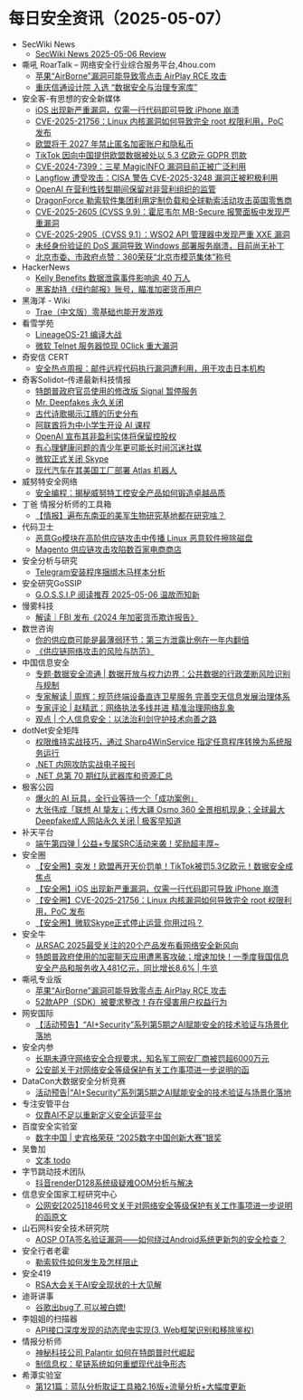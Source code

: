 # 每日安全资讯（2025-05-07）

- SecWiki News
  - [SecWiki News 2025-05-06 Review](http://www.sec-wiki.com/?2025-05-06)
- 嘶吼 RoarTalk – 网络安全行业综合服务平台,4hou.com
  - [苹果“AirBorne”漏洞可能导致零点击 AirPlay RCE 攻击](https://www.4hou.com/posts/YZmM)
  - [重庆信通设计院 入选 “数据安全与治理专家库”](https://www.4hou.com/posts/Zgnw)
- 安全客-有思想的安全新媒体
  - [iOS 出现新严重漏洞，仅需一行代码即可导致 iPhone 崩溃](https://www.anquanke.com/post/id/307112)
  - [CVE-2025-21756：Linux 内核漏洞如何导致完全 root 权限利用，PoC 发布](https://www.anquanke.com/post/id/307109)
  - [欧盟将于 2027 年禁止匿名加密​​账户和隐私币](https://www.anquanke.com/post/id/307105)
  - [TikTok 因向中国提供欧盟数据被处以 5.3 亿欧元 GDPR 罚款](https://www.anquanke.com/post/id/307101)
  - [CVE-2024-7399：三星 MagicINFO 漏洞目前正被广泛利用](https://www.anquanke.com/post/id/307098)
  - [Langflow 遭受攻击：CISA 警告 CVE-2025-3248 漏洞正被积极利用](https://www.anquanke.com/post/id/307095)
  - [OpenAI 在营利性转型期间保留对非营利组织的监管](https://www.anquanke.com/post/id/307092)
  - [DragonForce 勒索软件集团利用定制负载和全球勒索活动攻击英国零售商](https://www.anquanke.com/post/id/307089)
  - [CVE-2025-2605 (CVSS 9.9)：霍尼韦尔 MB-Secure 报警面板中发现严重漏洞](https://www.anquanke.com/post/id/307086)
  - [CVE-2025-2905（CVSS 9.1）：WSO2 API 管理器中发现严重 XXE 漏洞](https://www.anquanke.com/post/id/307083)
  - [未经身份验证的 DoS 漏洞导致 Windows 部署服务崩溃，目前尚无补丁](https://www.anquanke.com/post/id/307079)
  - [北京市委、市政府点赞：360荣获“北京市模范集体”称号](https://www.anquanke.com/post/id/307071)
- HackerNews
  - [​​Kelly Benefits 数据泄露事件影响逾 40 万人​](https://hackernews.cc/archives/58611)
  - [​​黑客劫持《纽约邮报》账号，瞄准加密货币用户​](https://hackernews.cc/archives/58607)
- 黑海洋 - Wiki
  - [Trae（中文版）零基础也能开发游戏](https://blog.upx8.com/4789)
- 看雪学苑
  - [LineageOS-21 编译大战](https://mp.weixin.qq.com/s?__biz=MjM5NTc2MDYxMw==&mid=2458593294&idx=1&sn=21b8fbad80102f3454edde9adf701ec9&subscene=0)
  - [微软 Telnet 服务器惊现 0Click 重大漏洞](https://mp.weixin.qq.com/s?__biz=MjM5NTc2MDYxMw==&mid=2458593294&idx=2&sn=902d175508a60f0517069a960b940b64&subscene=0)
- 奇安信 CERT
  - [安全热点周报：邮件远程代码执行漏洞遭利用，用于攻击日本机构](https://mp.weixin.qq.com/s?__biz=MzU5NDgxODU1MQ==&mid=2247503352&idx=1&sn=283ef81dee566006f482ac1dc2eaec42&subscene=0)
- 奇客Solidot–传递最新科技情报
  - [特朗普政府官员使用的修改版 Signal 暂停服务](https://www.solidot.org/story?sid=81222)
  - [Mr. Deepfakes 永久关闭](https://www.solidot.org/story?sid=81221)
  - [古代诗歌揭示江豚的历史分布](https://www.solidot.org/story?sid=81220)
  - [阿联酋将为中小学生开设 AI 课程](https://www.solidot.org/story?sid=81219)
  - [OpenAI 宣布其非盈利实体将保留控股权](https://www.solidot.org/story?sid=81218)
  - [有心理健康问题的青少年更可能长时间沉迷社媒](https://www.solidot.org/story?sid=81217)
  - [微软正式关闭 Skype](https://www.solidot.org/story?sid=81216)
  - [现代汽车在其美国工厂部署 Atlas 机器人](https://www.solidot.org/story?sid=81215)
- 威努特安全网络
  - [安全编程：揭秘威努特工控安全产品如何锻造卓越品质](https://mp.weixin.qq.com/s?__biz=MzAwNTgyODU3NQ==&mid=2651132796&idx=1&sn=3afb351583cf9c8b76a28c782906efb4&subscene=0)
- 丁爸 情报分析师的工具箱
  - [【情报】遍布东南亚的美军生物研究基地都在研究啥？](https://mp.weixin.qq.com/s?__biz=MzI2MTE0NTE3Mw==&mid=2651149907&idx=1&sn=52c6563ab6ecf51d20d0a4ee6e5a2e57&subscene=0)
- 代码卫士
  - [恶意Go模块在高阶供应链攻击中传播 Linux 恶意软件擦除磁盘](https://mp.weixin.qq.com/s?__biz=MzI2NTg4OTc5Nw==&mid=2247522922&idx=1&sn=1d2c75c455f1b47d5561919e7802db6e&subscene=0)
  - [Magento 供应链攻击攻陷数百家电商商店](https://mp.weixin.qq.com/s?__biz=MzI2NTg4OTc5Nw==&mid=2247522922&idx=2&sn=20b6cef9bf8cb3c23bf792ec43beed4d&subscene=0)
- 安全分析与研究
  - [Telegram安装程序捆绑木马样本分析](https://mp.weixin.qq.com/s?__biz=MzA4ODEyODA3MQ==&mid=2247491831&idx=1&sn=99e0d858f9d35ccb21f0554061c9c9f2&subscene=0)
- 安全研究GoSSIP
  - [G.O.S.S.I.P 阅读推荐 2025-05-06 温故而知新](https://mp.weixin.qq.com/s?__biz=Mzg5ODUxMzg0Ng==&mid=2247500096&idx=1&sn=09ac9cf933d919a706e38647a819a333&subscene=0)
- 慢雾科技
  - [解读｜FBI 发布《2024 年加密货币欺诈报告》](https://mp.weixin.qq.com/s?__biz=MzU4ODQ3NTM2OA==&mid=2247502042&idx=1&sn=21fec62cc573ae6129a92e2571e17a5b&subscene=0)
- 数世咨询
  - [你的供应商可能是最薄弱环节：第三方泄露比例在一年内翻倍](https://mp.weixin.qq.com/s?__biz=MzkxNzA3MTgyNg==&mid=2247538679&idx=1&sn=bfddbf91d1d25d24d83b7a18b65860c8&subscene=0)
  - [《供应链网络攻击的风险与防范》](https://mp.weixin.qq.com/s?__biz=MzkxNzA3MTgyNg==&mid=2247538679&idx=2&sn=a90f995d36dad815eca8bd5487892257&subscene=0)
- 中国信息安全
  - [专题·数据安全流通 | 数据开放与权力边界：公共数据的行政垄断风险识别与规制](https://mp.weixin.qq.com/s?__biz=MzA5MzE5MDAzOA==&mid=2664242072&idx=1&sn=abcbfb68e29c18aed50610c7cd1e76f1&subscene=0)
  - [专家解读 | 周辉：规范终端设备直连卫星服务 完善空天信息发展治理体系](https://mp.weixin.qq.com/s?__biz=MzA5MzE5MDAzOA==&mid=2664242072&idx=2&sn=0eef16ce9962387163c19da3f89d043a&subscene=0)
  - [专家评论 | 赵精武：网络执法多线并进 精准治理网络乱象](https://mp.weixin.qq.com/s?__biz=MzA5MzE5MDAzOA==&mid=2664242072&idx=3&sn=4390df520652a0abe2016c41c73cb35c&subscene=0)
  - [观点 | 个人信息安全：以法治利剑守护技术向善之路](https://mp.weixin.qq.com/s?__biz=MzA5MzE5MDAzOA==&mid=2664242072&idx=4&sn=10eed75298a39b1860770e4ecff69d9a&subscene=0)
- dotNet安全矩阵
  - [权限维持实战技巧，通过 Sharp4WinService 指定任意程序转换为系统服务运行](https://mp.weixin.qq.com/s?__biz=MzUyOTc3NTQ5MA==&mid=2247499606&idx=1&sn=7e853a830e6598953c438bedd5307984&subscene=0)
  - [.NET 内网攻防实战电子报刊](https://mp.weixin.qq.com/s?__biz=MzUyOTc3NTQ5MA==&mid=2247499606&idx=2&sn=b9770f3e42fab3a3b43f0ed2aabcd87f&subscene=0)
  - [.NET 总第 70 期红队武器库和资源汇总](https://mp.weixin.qq.com/s?__biz=MzUyOTc3NTQ5MA==&mid=2247499606&idx=3&sn=f13e5b87e0e1d2d7f753963b7a052fe2&subscene=0)
- 极客公园
  - [爆火的 AI 玩具，全行业等待一个「成功案例」](https://mp.weixin.qq.com/s?__biz=MTMwNDMwODQ0MQ==&mid=2653078777&idx=1&sn=483726637c077d39f6dbb4eca4033cb1&subscene=0)
  - [大张伟成「联想 AI 挚友」；传大疆 Osmo 360 全景相机现身；全球最大Deepfake成人网站永久关闭 | 极客早知道](https://mp.weixin.qq.com/s?__biz=MTMwNDMwODQ0MQ==&mid=2653078776&idx=1&sn=62b129fd8701742b32119a05949b0cfc&subscene=0)
- 补天平台
  - [端午第四弹 | 公益+专属SRC活动来袭！奖励超丰厚~](https://mp.weixin.qq.com/s?__biz=MzI2NzY5MDI3NQ==&mid=2247508283&idx=1&sn=17d1422e57c898321eb4dd1183c6a38e&subscene=0)
- 安全圈
  - [【安全圈】突发！欧盟再开天价罚单！TikTok被罚5.3亿欧元！数据安全成焦点](https://mp.weixin.qq.com/s?__biz=MzIzMzE4NDU1OQ==&mid=2652069467&idx=2&sn=a89f67a37b46955963eed7b0f491fcc0&subscene=0)
  - [【安全圈】iOS 出现新严重漏洞，仅需一行代码即可导致 iPhone 崩溃](https://mp.weixin.qq.com/s?__biz=MzIzMzE4NDU1OQ==&mid=2652069467&idx=3&sn=24714661691469cf4a95022a439d1f5f&subscene=0)
  - [【安全圈】CVE-2025-21756：Linux 内核漏洞如何导致完全 root 权限利用，PoC 发布](https://mp.weixin.qq.com/s?__biz=MzIzMzE4NDU1OQ==&mid=2652069467&idx=4&sn=82381e377828001cba5f1b8b0cd0bdf1&subscene=0)
  - [【安全圈】微软Skype正式停止运营 你用过吗？](https://mp.weixin.qq.com/s?__biz=MzIzMzE4NDU1OQ==&mid=2652069467&idx=1&sn=ce2b90f7231009359c5ce6dc5691232c&subscene=0)
- 安全牛
  - [从RSAC 2025最受关注的20个产品发布看网络安全新风向](https://mp.weixin.qq.com/s?__biz=MjM5Njc3NjM4MA==&mid=2651136593&idx=1&sn=bad1beb92b7e8e11d12fbbe1a310e4c2&subscene=0)
  - [特朗普政府使用的加密聊天应用遭黑客攻破；增速加快！一季度我国信息安全产品和服务收入481亿元，同比增长8.6% | 牛览](https://mp.weixin.qq.com/s?__biz=MjM5Njc3NjM4MA==&mid=2651136593&idx=2&sn=d72d982f8b6584a4d5a350c0e66b4139&subscene=0)
- 嘶吼专业版
  - [苹果“AirBorne”漏洞可能导致零点击 AirPlay RCE 攻击](https://mp.weixin.qq.com/s?__biz=MzI0MDY1MDU4MQ==&mid=2247582234&idx=1&sn=93a0e5ec10f5fee802cea3b4a1279e89&subscene=0)
  - [52款APP（SDK）被要求整改！存在侵害用户权益行为](https://mp.weixin.qq.com/s?__biz=MzI0MDY1MDU4MQ==&mid=2247582234&idx=2&sn=e64ed22f66f27758f0ef4ed87f188460&subscene=0)
- 网安国际
  - [【活动预告】“AI+Security”系列第5期之AI赋能安全的技术验证与场景化落地](https://mp.weixin.qq.com/s?__biz=MzA4ODYzMjU0NQ==&mid=2652317478&idx=1&sn=97e620109f1763fa1616de84df288ff6&subscene=0)
- 安全内参
  - [长期未遵守网络安全合规要求，知名军工网安厂商被罚超6000万元](https://mp.weixin.qq.com/s?__biz=MzI4NDY2MDMwMw==&mid=2247514294&idx=1&sn=ffff6fed5e1f71bedd1a56c21bb11ea3&subscene=0)
  - [公安部关于对网络安全等级保护有关工作事项进一步说明的函](https://mp.weixin.qq.com/s?__biz=MzI4NDY2MDMwMw==&mid=2247514294&idx=2&sn=1ab4fee5341fb6dfb73b6c3f757e8997&subscene=0)
- DataCon大数据安全分析竞赛
  - [活动预告|“AI+Security”系列第5期之AI赋能安全的技术验证与场景化落地](https://mp.weixin.qq.com/s?__biz=MzU5Njg1NzMyNw==&mid=2247489324&idx=1&sn=f03d28975def22cacd1538dd09c9e30f&subscene=0)
- 专注安管平台
  - [仅靠AI不足以重新定义安全运营平台](https://mp.weixin.qq.com/s?__biz=MzUyNzMxOTAwMw==&mid=2247484854&idx=1&sn=81ac539adfe55fca334828b7e82002e5&subscene=0)
- 百度安全实验室
  - [数字中国 | 史宾格荣获 “2025数字中国创新大赛”银奖](https://mp.weixin.qq.com/s?__biz=MzA3NTQ3ODI0NA==&mid=2247487766&idx=1&sn=dbef35dd46d18f10099cf3abf5dbdef9&subscene=0)
- 吴鲁加
  - [文本 todo](https://mp.weixin.qq.com/s?__biz=Mzg5NDY4ODM1MA==&mid=2247485358&idx=1&sn=f004ffb8b9fc15d3bcff33c81b82645e&subscene=0)
- 字节跳动技术团队
  - [抖音renderD128系统级疑难OOM分析与解决](https://mp.weixin.qq.com/s?__biz=MzI1MzYzMjE0MQ==&mid=2247514363&idx=1&sn=5fd1ee73fdd4caf15c2ce1be6a4b17ce&subscene=0)
- 信息安全国家工程研究中心
  - [公网安[2025]1846号文关于对网络安全等级保护有关工作事项进一步说明的函原文](https://mp.weixin.qq.com/s?__biz=MzU5OTQ0NzY3Ng==&mid=2247499500&idx=1&sn=6ee4bf940851d1ad89d98e7e2bb79a59&subscene=0)
- 山石网科安全技术研究院
  - [AOSP OTA签名验证漏洞——如何绕过Android系统更新包的安全检查？](https://mp.weixin.qq.com/s?__biz=MzUzMDUxNTE1Mw==&mid=2247512001&idx=1&sn=98b2fa4a434cd4697a9ca5724fb4b5ba&subscene=0)
- 安全行者老霍
  - [勒索软件如何发生及怎样阻止](https://mp.weixin.qq.com/s?__biz=Mzg3NjU4MDI4NQ==&mid=2247485759&idx=1&sn=c9910570c56c099d3687e11b1f7dfe50&subscene=0)
- 安全419
  - [RSA大会关于AI安全现状的十大见解](https://mp.weixin.qq.com/s?__biz=MzUyMDQ4OTkyMg==&mid=2247547610&idx=1&sn=c6080301918c9c3da6e6f252f538905f&subscene=0)
- 迪哥讲事
  - [谷歌出bug了,可以被白嫖!](https://mp.weixin.qq.com/s?__biz=MzIzMTIzNTM0MA==&mid=2247497559&idx=1&sn=34329fd515a747a347efebd045f3cac2&subscene=0)
- 李姐姐的扫描器
  - [API接口深度发现的动态爬虫实现(3. Web框架识别和移除鉴权)](https://mp.weixin.qq.com/s?__biz=MzkyNjM0MjQ2Mw==&mid=2247483765&idx=1&sn=9af6a62435ca59521e3d11605e925adb&subscene=0)
- 情报分析师
  - [神秘科技公司 Palantir 如何在特朗普时代崛起](https://mp.weixin.qq.com/s?__biz=MzA3Mjc1MTkwOA==&mid=2650560877&idx=1&sn=758106deed3c4f77d3aa42a3bd5077c9&subscene=0)
  - [制信息权：星链系统如何重塑现代战争形态](https://mp.weixin.qq.com/s?__biz=MzA3Mjc1MTkwOA==&mid=2650560877&idx=2&sn=447e9ae6de8bf43cc7a8fed901188cbf&subscene=0)
- 希潭实验室
  - [第121篇：蓝队分析取证工具箱2.16版+流量分析+大幅度更新](https://mp.weixin.qq.com/s?__biz=MzkzMjI1NjI3Ng==&mid=2247487486&idx=1&sn=014ed6d65b301e28cf16a386aa6cbd49&subscene=0)
